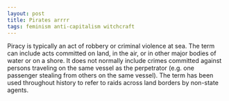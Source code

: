 ```yaml
---
layout: post
title: Pirates arrrr
tags: feminism anti-capitalism witchcraft
---
```


Piracy is typically an act of robbery or criminal violence at sea. The term can include acts committed on land, in the air, or in other major bodies of water or on a shore. It does not normally include crimes committed against persons traveling on the same vessel as the perpetrator (e.g. one passenger stealing from others on the same vessel). The term has been used throughout history to refer to raids across land borders by non-state agents.
